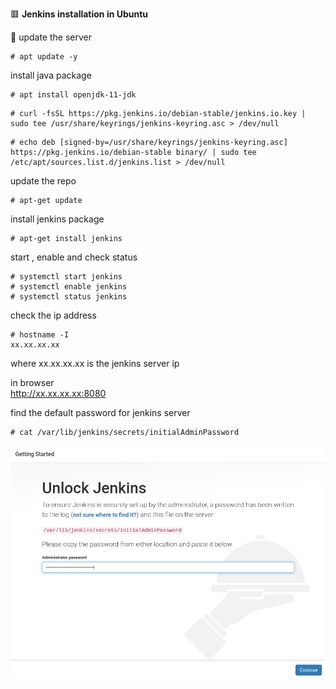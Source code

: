 :red_square: __Jenkins installation in Ubuntu__

:small_blue_diamond: update the server
```
# apt update -y
```
install java package
```
# apt install openjdk-11-jdk
```
```
# curl -fsSL https://pkg.jenkins.io/debian-stable/jenkins.io.key | sudo tee /usr/share/keyrings/jenkins-keyring.asc > /dev/null
```
```
# echo deb [signed-by=/usr/share/keyrings/jenkins-keyring.asc] https://pkg.jenkins.io/debian-stable binary/ | sudo tee /etc/apt/sources.list.d/jenkins.list > /dev/null
```
update the repo
```
# apt-get update
```
install jenkins package
```
# apt-get install jenkins
```
start , enable and check status
```
# systemctl start jenkins
# systemctl enable jenkins
# systemctl status jenkins
```
check the ip address
```
# hostname -I
xx.xx.xx.xx
```
where xx.xx.xx.xx is the jenkins server ip

in browser
\
http://xx.xx.xx.xx:8080

find the default password for jenkins server
```
# cat /var/lib/jenkins/secrets/initialAdminPassword
```
![title](Images/3.png)

